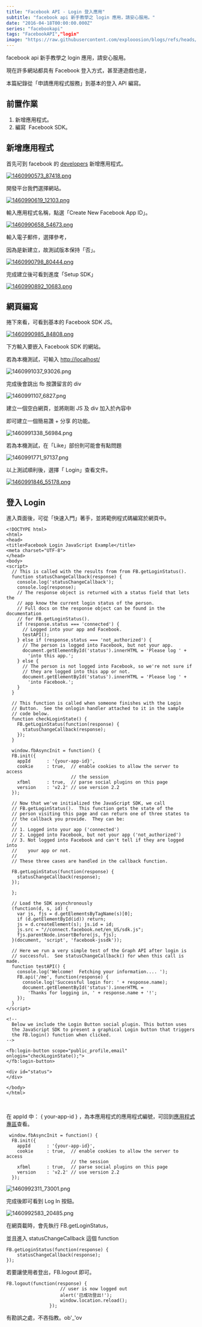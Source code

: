 ```yaml
---
title: "Facebook API - Login 登入應用"
subtitle: "facebook api 新手教學之 login 應用，請安心服用。"
date: "2016-04-18T00:00:00.000Z"
series: "facebookapi"
tags: "FacebookAPI","login"
image: "https://raw.githubusercontent.com/explooosion/blogs/refs/heads/main/docs/images/2016-04-18_Facebook%20API%20-%20Login%20%E7%99%BB%E5%85%A5%E6%87%89%E7%94%A8/banner/1460990573_87418.png"
--- 
```


facebook api 新手教學之 login 應用，請安心服用。

現在許多網站都具有 Facebook 登入方式，甚至連遊戲也是，

本篇紀錄從「申請應用程式服務」到基本的登入 API 編寫。

前置作業
----

1.  新增應用程式。
2.  編寫  Facebook SDK。

新增應用程式
------

首先可到 facebook 的 [developers](https://developers.facebook.com/apps) 新增應用程式。

[![1460990573_87418.png](https://raw.githubusercontent.com/explooosion/blogs/refs/heads/main/docs/images/2016-04-18_Facebook%20API%20-%20Login%20%E7%99%BB%E5%85%A5%E6%87%89%E7%94%A8/1460990573_87418.png)](https://dotblogsfile.blob.core.windows.net/user/incredible/0dbce28d-2f5d-4f1d-ab8a-2e8de48a26a4/1460990573_87418.png)

開發平台我們選擇網站。

[![1460990619_12103.png](https://raw.githubusercontent.com/explooosion/blogs/refs/heads/main/docs/images/2016-04-18_Facebook%20API%20-%20Login%20%E7%99%BB%E5%85%A5%E6%87%89%E7%94%A8/1460990619_12103.png)](https://dotblogsfile.blob.core.windows.net/user/incredible/0dbce28d-2f5d-4f1d-ab8a-2e8de48a26a4/1460990619_12103.png)

輸入應用程式名稱，點選「Create New Facebook App ID」。

[![1460990658_54673.png](https://raw.githubusercontent.com/explooosion/blogs/refs/heads/main/docs/images/2016-04-18_Facebook%20API%20-%20Login%20%E7%99%BB%E5%85%A5%E6%87%89%E7%94%A8/1460990658_54673.png)](https://dotblogsfile.blob.core.windows.net/user/incredible/0dbce28d-2f5d-4f1d-ab8a-2e8de48a26a4/1460990658_54673.png)

輸入電子郵件，選擇參考，

因為是新建立，故測試版本保持「否」。

[![1460990798_80444.png](https://raw.githubusercontent.com/explooosion/blogs/refs/heads/main/docs/images/2016-04-18_Facebook%20API%20-%20Login%20%E7%99%BB%E5%85%A5%E6%87%89%E7%94%A8/1460990798_80444.png)](https://dotblogsfile.blob.core.windows.net/user/incredible/0dbce28d-2f5d-4f1d-ab8a-2e8de48a26a4/1460990798_80444.png)

完成建立後可看到進度「Setup SDK」

[![1460990892_10683.png](https://raw.githubusercontent.com/explooosion/blogs/refs/heads/main/docs/images/2016-04-18_Facebook%20API%20-%20Login%20%E7%99%BB%E5%85%A5%E6%87%89%E7%94%A8/1460990892_10683.png)](https://dotblogsfile.blob.core.windows.net/user/incredible/0dbce28d-2f5d-4f1d-ab8a-2e8de48a26a4/1460990892_10683.png)

網頁編寫
----

捲下來看，可看到基本的 Facebook SDK JS。

[![1460990985_84808.png](https://raw.githubusercontent.com/explooosion/blogs/refs/heads/main/docs/images/2016-04-18_Facebook%20API%20-%20Login%20%E7%99%BB%E5%85%A5%E6%87%89%E7%94%A8/1460990985_84808.png)](https://dotblogsfile.blob.core.windows.net/user/incredible/0dbce28d-2f5d-4f1d-ab8a-2e8de48a26a4/1460990985_84808.png)

下方輸入要嵌入 Facebook SDK 的網站。

若為本機測試，可輸入 [http://localhost/](http://localhost/)

![1460991037_93026.png](https://raw.githubusercontent.com/explooosion/blogs/refs/heads/main/docs/images/2016-04-18_Facebook%20API%20-%20Login%20%E7%99%BB%E5%85%A5%E6%87%89%E7%94%A8/1460991037_93026.png)

完成後會跳出 fb 按讚留言的 div

![1460991107_6827.png](https://raw.githubusercontent.com/explooosion/blogs/refs/heads/main/docs/images/2016-04-18_Facebook%20API%20-%20Login%20%E7%99%BB%E5%85%A5%E6%87%89%E7%94%A8/1460991107_6827.png)

建立一個空白網頁，並將剛剛 JS 及 div 加入於內容中

即可建立一個簡易讚 + 分享 的功能。

![1460991338_56984.png](https://raw.githubusercontent.com/explooosion/blogs/refs/heads/main/docs/images/2016-04-18_Facebook%20API%20-%20Login%20%E7%99%BB%E5%85%A5%E6%87%89%E7%94%A8/1460991338_56984.png)

若為本機測試，在「Like」部份則可能會有點問題

![1460991771_97137.png](https://raw.githubusercontent.com/explooosion/blogs/refs/heads/main/docs/images/2016-04-18_Facebook%20API%20-%20Login%20%E7%99%BB%E5%85%A5%E6%87%89%E7%94%A8/1460991771_97137.png)

以上測試順利後，選擇「 Login」查看文件。

[![1460991846_55178.png](https://raw.githubusercontent.com/explooosion/blogs/refs/heads/main/docs/images/2016-04-18_Facebook%20API%20-%20Login%20%E7%99%BB%E5%85%A5%E6%87%89%E7%94%A8/1460991846_55178.png)](https://dotblogsfile.blob.core.windows.net/user/incredible/0dbce28d-2f5d-4f1d-ab8a-2e8de48a26a4/1460991846_55178.png)

登入 Login
--------

進入頁面後，可從「快速入門」著手，並將範例程式碼編寫於網頁中。

    <!DOCTYPE html>
    <html>
    <head>
    <title>Facebook Login JavaScript Example</title>
    <meta charset="UTF-8">
    </head>
    <body>
    <script>
      // This is called with the results from from FB.getLoginStatus().
      function statusChangeCallback(response) {
        console.log('statusChangeCallback');
        console.log(response);
        // The response object is returned with a status field that lets the
        // app know the current login status of the person.
        // Full docs on the response object can be found in the documentation
        // for FB.getLoginStatus().
        if (response.status === 'connected') {
          // Logged into your app and Facebook.
          testAPI();
        } else if (response.status === 'not_authorized') {
          // The person is logged into Facebook, but not your app.
          document.getElementById('status').innerHTML = 'Please log ' +
            'into this app.';
        } else {
          // The person is not logged into Facebook, so we're not sure if
          // they are logged into this app or not.
          document.getElementById('status').innerHTML = 'Please log ' +
            'into Facebook.';
        }
      }
    
      // This function is called when someone finishes with the Login
      // Button.  See the onlogin handler attached to it in the sample
      // code below.
      function checkLoginState() {
        FB.getLoginStatus(function(response) {
          statusChangeCallback(response);
        });
      }
    
      window.fbAsyncInit = function() {
      FB.init({
        appId      : '{your-app-id}',
        cookie     : true,  // enable cookies to allow the server to access 
                            // the session
        xfbml      : true,  // parse social plugins on this page
        version    : 'v2.2' // use version 2.2
      });
    
      // Now that we've initialized the JavaScript SDK, we call 
      // FB.getLoginStatus().  This function gets the state of the
      // person visiting this page and can return one of three states to
      // the callback you provide.  They can be:
      //
      // 1. Logged into your app ('connected')
      // 2. Logged into Facebook, but not your app ('not_authorized')
      // 3. Not logged into Facebook and can't tell if they are logged into
      //    your app or not.
      //
      // These three cases are handled in the callback function.
    
      FB.getLoginStatus(function(response) {
        statusChangeCallback(response);
      });
    
      };
    
      // Load the SDK asynchronously
      (function(d, s, id) {
        var js, fjs = d.getElementsByTagName(s)[0];
        if (d.getElementById(id)) return;
        js = d.createElement(s); js.id = id;
        js.src = "//connect.facebook.net/en_US/sdk.js";
        fjs.parentNode.insertBefore(js, fjs);
      }(document, 'script', 'facebook-jssdk'));
    
      // Here we run a very simple test of the Graph API after login is
      // successful.  See statusChangeCallback() for when this call is made.
      function testAPI() {
        console.log('Welcome!  Fetching your information.... ');
        FB.api('/me', function(response) {
          console.log('Successful login for: ' + response.name);
          document.getElementById('status').innerHTML =
            'Thanks for logging in, ' + response.name + '!';
        });
      }
    </script>
    
    <!--
      Below we include the Login Button social plugin. This button uses
      the JavaScript SDK to present a graphical Login button that triggers
      the FB.login() function when clicked.
    -->
    
    <fb:login-button scope="public_profile,email" onlogin="checkLoginState();">
    </fb:login-button>
    
    <div id="status">
    </div>
    
    </body>
    </html>

  
 

在 appId 中： { your-app-id } ，為本應用程式的應用程式編號，可回到[應用程式專區](https://developers.facebook.com/apps)查看。

     window.fbAsyncInit = function() {
      FB.init({
        appId      : '{your-app-id}',
        cookie     : true,  // enable cookies to allow the server to access 
                            // the session
        xfbml      : true,  // parse social plugins on this page
        version    : 'v2.2' // use version 2.2
      });

![1460992311_73001.png](https://raw.githubusercontent.com/explooosion/blogs/refs/heads/main/docs/images/2016-04-18_Facebook%20API%20-%20Login%20%E7%99%BB%E5%85%A5%E6%87%89%E7%94%A8/1460992311_73001.png)

完成後即可看到 Log In 按鈕。

![1460992583_20485.png](https://raw.githubusercontent.com/explooosion/blogs/refs/heads/main/docs/images/2016-04-18_Facebook%20API%20-%20Login%20%E7%99%BB%E5%85%A5%E6%87%89%E7%94%A8/1460992583_20485.png)

在網頁載時，會先執行 FB.getLoginStatus，

並且進入 statusChangeCallback 這個 function

    FB.getLoginStatus(function(response) {
        statusChangeCallback(response);
    });

若要讓使用者登出，FB.logout 即可。

    FB.logout(function(response) {
                        // user is now logged out
                        alert('已成功登出!');
                        window.location.reload();
                    });

有勘誤之處，不吝指教。ob'\_'ov
